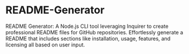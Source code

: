 # README-Generator
README Generator: A Node.js CLI tool leveraging Inquirer to create professional README files for GitHub repositories. Effortlessly generate a README that includes sections like installation, usage, features, and licensing all based on user input.
